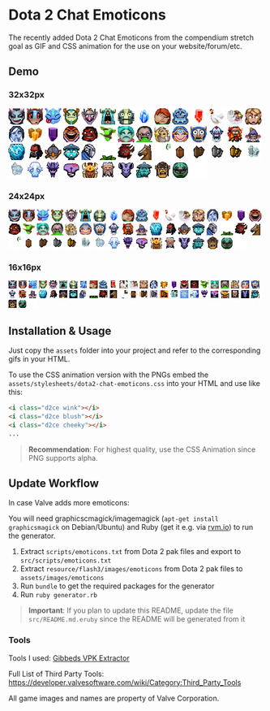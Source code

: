 Dota 2 Chat Emoticons
====================

The recently added Dota 2 Chat Emoticons from the compendium stretch goal as GIF and CSS animation for the use on your website/forum/etc.

## Demo

### 32x32px

![:wink:](assets/images/wink.gif)
![:blush:](assets/images/blush.gif)
![:cheeky:](assets/images/cheeky.gif)
![:cool:](assets/images/cool.gif)
![:crazy:](assets/images/crazy.gif)
![:cry:](assets/images/cry.gif)
![:disapprove:](assets/images/disapprove.gif)
![:doubledamage:](assets/images/doubledamage.gif)
![:facepalm:](assets/images/facepalm.gif)
![:happytears:](assets/images/happytears.gif)
![:haste:](assets/images/haste.gif)
![:hex:](assets/images/hex.gif)
![:highfive:](assets/images/highfive.gif)
![:huh:](assets/images/huh.gif)
![:hush:](assets/images/hush.gif)
![:illusion:](assets/images/illusion.gif)
![:invisibility:](assets/images/invisibility.gif)
![:laugh:](assets/images/laugh.gif)
![:rage:](assets/images/rage.gif)
![:regeneration:](assets/images/regeneration.gif)
![:sad:](assets/images/sad.gif)
![:sick:](assets/images/sick.gif)
![:sleeping:](assets/images/sleeping.gif)
![:smile:](assets/images/smile.gif)
![:surprise:](assets/images/surprise.gif)
![:aaaah:](assets/images/aaaah.gif)
![:burn:](assets/images/burn.gif)
![:hide:](assets/images/hide.gif)
![:iceburn:](assets/images/iceburn.gif)
![:tears:](assets/images/tears.gif)
![:techies:](assets/images/techies.gif)
![:fail:](assets/images/fail.gif)
![:goodjob:](assets/images/goodjob.gif)
![:headshot:](assets/images/headshot.gif)
![:heart:](assets/images/heart.gif)
![:horse:](assets/images/horse.gif)
![:grave:](assets/images/grave.gif)
![:ti4copper:](assets/images/ti4copper.gif)
![:ti4bronze:](assets/images/ti4bronze.gif)
![:ti4silver:](assets/images/ti4silver.gif)
![:ti4gold:](assets/images/ti4gold.gif)
![:ti4platinum:](assets/images/ti4platinum.gif)
![:ti4diamond:](assets/images/ti4diamond.gif)
![:dac15_sad:](assets/images/dac15_sad.gif)
![:dac15_surprise:](assets/images/dac15_surprise.gif)
![:dac15_upset:](assets/images/dac15_upset.gif)
![:dac15_angry:](assets/images/dac15_angry.gif)
![:dac15_embarrass:](assets/images/dac15_embarrass.gif)
![:dac15_fade:](assets/images/dac15_fade.gif)
![:dac15_fantastic:](assets/images/dac15_fantastic.gif)
![:dac15_tired:](assets/images/dac15_tired.gif)
![:dac15_water:](assets/images/dac15_water.gif)
![:pup:](assets/images/pup.gif)

### 24x24px

![:wink:](assets/images/wink-24.gif)
![:blush:](assets/images/blush-24.gif)
![:cheeky:](assets/images/cheeky-24.gif)
![:cool:](assets/images/cool-24.gif)
![:crazy:](assets/images/crazy-24.gif)
![:cry:](assets/images/cry-24.gif)
![:disapprove:](assets/images/disapprove-24.gif)
![:doubledamage:](assets/images/doubledamage-24.gif)
![:facepalm:](assets/images/facepalm-24.gif)
![:happytears:](assets/images/happytears-24.gif)
![:haste:](assets/images/haste-24.gif)
![:hex:](assets/images/hex-24.gif)
![:highfive:](assets/images/highfive-24.gif)
![:huh:](assets/images/huh-24.gif)
![:hush:](assets/images/hush-24.gif)
![:illusion:](assets/images/illusion-24.gif)
![:invisibility:](assets/images/invisibility-24.gif)
![:laugh:](assets/images/laugh-24.gif)
![:rage:](assets/images/rage-24.gif)
![:regeneration:](assets/images/regeneration-24.gif)
![:sad:](assets/images/sad-24.gif)
![:sick:](assets/images/sick-24.gif)
![:sleeping:](assets/images/sleeping-24.gif)
![:smile:](assets/images/smile-24.gif)
![:surprise:](assets/images/surprise-24.gif)
![:aaaah:](assets/images/aaaah-24.gif)
![:burn:](assets/images/burn-24.gif)
![:hide:](assets/images/hide-24.gif)
![:iceburn:](assets/images/iceburn-24.gif)
![:tears:](assets/images/tears-24.gif)
![:techies:](assets/images/techies-24.gif)
![:fail:](assets/images/fail-24.gif)
![:goodjob:](assets/images/goodjob-24.gif)
![:headshot:](assets/images/headshot-24.gif)
![:heart:](assets/images/heart-24.gif)
![:horse:](assets/images/horse-24.gif)
![:grave:](assets/images/grave-24.gif)
![:ti4copper:](assets/images/ti4copper-24.gif)
![:ti4bronze:](assets/images/ti4bronze-24.gif)
![:ti4silver:](assets/images/ti4silver-24.gif)
![:ti4gold:](assets/images/ti4gold-24.gif)
![:ti4platinum:](assets/images/ti4platinum-24.gif)
![:ti4diamond:](assets/images/ti4diamond-24.gif)
![:dac15_sad:](assets/images/dac15_sad-24.gif)
![:dac15_surprise:](assets/images/dac15_surprise-24.gif)
![:dac15_upset:](assets/images/dac15_upset-24.gif)
![:dac15_angry:](assets/images/dac15_angry-24.gif)
![:dac15_embarrass:](assets/images/dac15_embarrass-24.gif)
![:dac15_fade:](assets/images/dac15_fade-24.gif)
![:dac15_fantastic:](assets/images/dac15_fantastic-24.gif)
![:dac15_tired:](assets/images/dac15_tired-24.gif)
![:dac15_water:](assets/images/dac15_water-24.gif)
![:pup:](assets/images/pup-24.gif)

### 16x16px

![:wink:](assets/images/wink-16.gif)
![:blush:](assets/images/blush-16.gif)
![:cheeky:](assets/images/cheeky-16.gif)
![:cool:](assets/images/cool-16.gif)
![:crazy:](assets/images/crazy-16.gif)
![:cry:](assets/images/cry-16.gif)
![:disapprove:](assets/images/disapprove-16.gif)
![:doubledamage:](assets/images/doubledamage-16.gif)
![:facepalm:](assets/images/facepalm-16.gif)
![:happytears:](assets/images/happytears-16.gif)
![:haste:](assets/images/haste-16.gif)
![:hex:](assets/images/hex-16.gif)
![:highfive:](assets/images/highfive-16.gif)
![:huh:](assets/images/huh-16.gif)
![:hush:](assets/images/hush-16.gif)
![:illusion:](assets/images/illusion-16.gif)
![:invisibility:](assets/images/invisibility-16.gif)
![:laugh:](assets/images/laugh-16.gif)
![:rage:](assets/images/rage-16.gif)
![:regeneration:](assets/images/regeneration-16.gif)
![:sad:](assets/images/sad-16.gif)
![:sick:](assets/images/sick-16.gif)
![:sleeping:](assets/images/sleeping-16.gif)
![:smile:](assets/images/smile-16.gif)
![:surprise:](assets/images/surprise-16.gif)
![:aaaah:](assets/images/aaaah-16.gif)
![:burn:](assets/images/burn-16.gif)
![:hide:](assets/images/hide-16.gif)
![:iceburn:](assets/images/iceburn-16.gif)
![:tears:](assets/images/tears-16.gif)
![:techies:](assets/images/techies-16.gif)
![:fail:](assets/images/fail-16.gif)
![:goodjob:](assets/images/goodjob-16.gif)
![:headshot:](assets/images/headshot-16.gif)
![:heart:](assets/images/heart-16.gif)
![:horse:](assets/images/horse-16.gif)
![:grave:](assets/images/grave-16.gif)
![:ti4copper:](assets/images/ti4copper-16.gif)
![:ti4bronze:](assets/images/ti4bronze-16.gif)
![:ti4silver:](assets/images/ti4silver-16.gif)
![:ti4gold:](assets/images/ti4gold-16.gif)
![:ti4platinum:](assets/images/ti4platinum-16.gif)
![:ti4diamond:](assets/images/ti4diamond-16.gif)
![:dac15_sad:](assets/images/dac15_sad-16.gif)
![:dac15_surprise:](assets/images/dac15_surprise-16.gif)
![:dac15_upset:](assets/images/dac15_upset-16.gif)
![:dac15_angry:](assets/images/dac15_angry-16.gif)
![:dac15_embarrass:](assets/images/dac15_embarrass-16.gif)
![:dac15_fade:](assets/images/dac15_fade-16.gif)
![:dac15_fantastic:](assets/images/dac15_fantastic-16.gif)
![:dac15_tired:](assets/images/dac15_tired-16.gif)
![:dac15_water:](assets/images/dac15_water-16.gif)
![:pup:](assets/images/pup-16.gif)

## Installation & Usage

Just copy the `assets` folder into your project and refer to the corresponding gifs in your HTML.

To use the CSS animation version with the PNGs embed the `assets/stylesheets/dota2-chat-emoticons.css` into your HTML and use like this:

```html
<i class="d2ce wink"></i>
<i class="d2ce blush"></i>
<i class="d2ce cheeky"></i>
...
```

> **Recommendation**: For highest quality, use the CSS Animation since PNG supports alpha.

## Update Workflow

In case Valve adds more emoticons:

You will need graphicscmagick/imagemagick (`apt-get install graphicsmagick` on Debian/Ubuntu) and Ruby (get it e.g. via [rvm.io](http://rvm.io)) to run the generator.

1. Extract `scripts/emoticons.txt` from Dota 2 pak files and export to `src/scripts/emoticons.txt`
3. Extract `resource/flash3/images/emoticons` from Dota 2 pak files to `assets/images/emoticons`
4. Run `bundle` to get the required packages for the generator
5. Run `ruby generator.rb`

> **Important**: If you plan to update this README, update the file `src/README.md.eruby` since the README will be generated from it

### Tools

Tools I used: [Gibbeds VPK Extractor](https://developer.valvesoftware.com/wiki/Gibbeds_VPK_Extractor)

Full List of Third Party Tools: https://developer.valvesoftware.com/wiki/Category:Third_Party_Tools

All game images and names are property of Valve Corporation.
